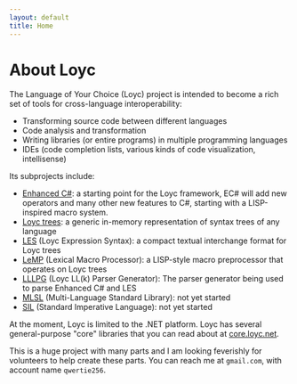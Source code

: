 ```yaml
---
layout: default
title: Home
---
```

# About Loyc

The Language of Your Choice (Loyc) project is intended to become a rich set of tools for cross-language interoperability:

- Transforming source code between different languages
- Code analysis and transformation
- Writing libraries (or entire programs) in multiple programming languages
- IDEs (code completion lists, various kinds of code visualization, intellisense)

Its subprojects include:

- [Enhanced C#](https://github.com/qwertie/Loyc/wiki/Enhanced-C%23): a starting point for the Loyc framework, EC# will add new operators and many other new features to C#, starting with a LISP-inspired macro system.
- [Loyc trees](https://github.com/qwertie/LoycCore/wiki/Loyc-trees): a generic in-memory representation of syntax trees of any language
- [LES](https://github.com/qwertie/LoycCore/wiki/Loyc-Expression-Syntax) (Loyc Expression Syntax): a compact textual interchange format for Loyc trees
- [LeMP](https://github.com/qwertie/Loyc/wiki/Loyc-Expression-Language/#lemp) (Lexical Macro Processor): a LISP-style macro preprocessor that operates on Loyc trees
- [LLLPG](http://www.codeproject.com/Articles/664785/A-New-Parser-Generator-for-Csharp) (Loyc LL(k) Parser Generator): The parser generator being used to parse Enhanced C# and LES
- [MLSL](http://loyc.net/2014/design-elements-of-mlsl.html) (Multi-Language Standard Library): not yet started
- [SIL](https://github.com/qwertie/Loyc/wiki/Standard-Imperative-Language) (Standard Imperative Language): not yet started

At the moment, Loyc is limited to the .NET platform. Loyc has several general-purpose "core" libraries that you can read about at [core.loyc.net](http://core.loyc.net).

This is a huge project with many parts and I am looking feverishly for volunteers to help create these parts. You can reach me at `gmail.com`, with account name `qwertie256`.
